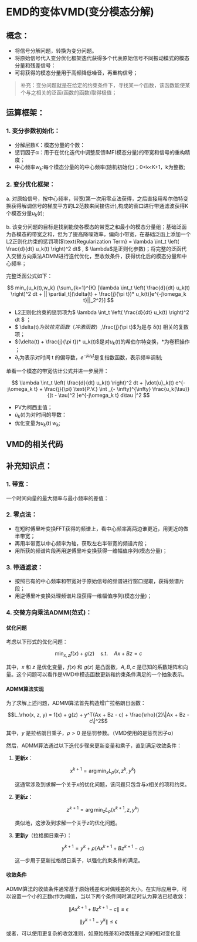 #  EMD的变体VMD(变分模态分解)
##  概念：
- 将信号分解问题，转换为变分问题。
- 将原始信号代入变分优化框架迭代获得多个代表原始信号不同振动模式的模态分量和残差信号：
- 可将获得的模态分量用于高频降低噪音，再重构信号；

> 补充：变分问题就是在给定的约束条件下，寻找某一个函数，该函数能使某个与之相关的泛函(函数的函数)取得极值；
## 运算框架：
### 1. 变分参数初始化：
- 分解层数K：模态分量的个数：
- 惩罚因子α：用于在优化迭代中调整反馈IMF(模态分量)的带宽和信号的重构精度；
- 中心频率$w_k$:每个模态分量的的中心频率(随机初始化)；0<k<K+1，k为整数;
### 2. 变分优化框架：
a. 对原始信号，按中心频率，带宽(第一次用零点法获得，之后直接用希尔伯特变换获得解调信号的梯度平方的L2范数来间接估计),构成的窗口进行带通滤波获得K个模态分量$u_k(t)$;

b. 该变分问题的目标是找到能使各模态的带宽之和最小的模态分量组；基础泛函为各模态的带宽之和，但为了提高降噪效率，偏向小带宽，在基础泛函上添加一个L2正则化约束的惩罚项($\text{Regularization Term} = \lambda \int_t \left( \frac{d}{dt} u_k(t) \right)^2  dt$ , $ \lambda$是正则化参数)；将完整的泛函代入交替方向乘法ADMM进行迭代优化，至收敛条件，获得优化后的模态分量和中心频率；

完整泛函公式如下：

$$ 
min_{u_k(t),w_k} {\sum_{k=1}^{K} [\lambda \int_t \left( \frac{d}{dt} u_k(t) \right)^2 dt + || \partial_t[(\delta(t) + \frac{j}{\pi t})* u_k(t)]e^{-j\omega_k t}||_2^2}]
$$

- L2正则化约束的惩罚项为$ \lambda \int_t \left( \frac{d}{dt} u_k(t) \right)^2 dt $ ；
- $ \delta(t)$为狄拉克函数（冲激函数）,$\frac{j}{\pi t}$为是与 δ(t) 相关的复数项；
- $(\delta(t) + \frac{j}{\pi t})* u_k(t)$是对$u_k(t)$的希伯尔特变换，*为卷积操作 ；
- $\partial_t$为表示对时间 t 的偏导数，$e^{-j\omega_k t}$是复指数函数，表示频率调制;

单看一个模态的带宽估计公式并进一步展开：

$$
 \lambda \int_t \left( \frac{d}{dt} u_k(t) \right)^2 dt +  |\dot{u}_k(t) e^{-j\omega_k t} + \frac{j}{\pi} \text{P.V.} \int _{- \infty}^{\infty} \frac{u_k(\tau)}{(t - \tau)^2 }e^{-j\omega_k t} d\tau |^2
$$

- PV为柯西主值；
- $\dot{u}_k(t)$为对时间的导数：
- 优化变量为$u_k(t) \, w_k$;
## VMD的相关代码

## 补充知识点：
### 1. 带宽：
一个时间向量的最大频率与最小频率的差值：
### 2. 零点法：
- 在短时傅里叶变换FFT获得的频谱上，看中心频率离两边谁更近，用更近的做半带宽；
- 再用半带宽以中心频率为轴，获取左右半带宽的频谱片段；
- 用所获的频谱片段再用逆傅里叶变换获得一维幅值序列(模态分量)；
### 3. 带通滤波：
- 按照已有的中心频率和带宽对于原始信号的频谱进行窗口提取，获得频谱片段；
- 用逆傅里叶变换处理频谱片段获得一维幅值序列(模态分量)；
### 4. 交替方向乘法ADMM(范式)：
#### 优化问题

考虑以下形式的优化问题：

$$\min_{x, z} f(x) + g(z) \quad \text{s.t.} \quad Ax + Bz = c$$

其中，$x$ 和 $z$ 是优化变量，$f(x)$ 和 $g(z)$ 是凸函数，$A, B, c$ 是已知的系数矩阵和向量。这个问题可以看作是VMD中模态函数更新和约束条件满足的一个抽象表示。

#### ADMM算法实现

为了求解上述问题，ADMM算法首先构造增广拉格朗日函数：

$$L_\rho(x, z, y) = f(x) + g(z) + y^T(Ax + Bz - c) + \frac{\rho}{2}\|Ax + Bz - c\|^2$$

其中，$y$ 是拉格朗日乘子，$\rho > 0$ 是惩罚参数。（VMD使用的是惩罚因子α）

然后，ADMM算法通过以下迭代步骤来更新变量和乘子，直到满足收敛条件：

1. **更新$x$**：

   $$x^{k+1} = \arg\min_x L_\rho(x, z^k, y^k)$$

   这通常涉及到求解一个关于$x$的优化问题，该问题只包含与$x$相关的项和约束。

2. **更新$z$**：

   $$z^{k+1} = \arg\min_z L_\rho(x^{k+1}, z, y^k)$$

   类似地，这涉及到求解一个关于$z$的优化问题。

3. **更新$y$**（拉格朗日乘子）：

   $$y^{k+1} = y^k + \rho(Ax^{k+1} + Bz^{k+1} - c)$$

   这一步用于更新拉格朗日乘子，以强化约束条件的满足。

#### 收敛条件

ADMM算法的收敛条件通常基于原始残差和对偶残差的大小。在实际应用中，可以设置一个小的正数$\epsilon$作为阈值，当以下两个条件同时满足时认为算法已经收敛：

$$\|Ax^{k+1} + Bz^{k+1} - c\| \leq \epsilon$$

$$\|y^{k+1} - y^k\| \leq \epsilon$$

或者，可以使用更复杂的收敛准则，如原始残差和对偶残差之间的相对变化量


